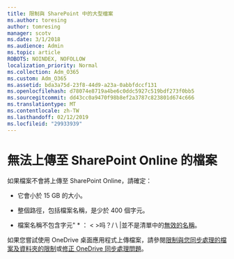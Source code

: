 ```yaml
---
title: 限制與 SharePoint 中的大型檔案
ms.author: toresing
author: tomresing
manager: scotv
ms.date: 3/1/2018
ms.audience: Admin
ms.topic: article
ROBOTS: NOINDEX, NOFOLLOW
localization_priority: Normal
ms.collection: Adm_O365
ms.custom: Adm_O365
ms.assetid: bda3a75d-23f8-44d9-a23a-0abbfdccf131
ms.openlocfilehash: d78074e8719a4be6c0ddc5927c519bdf273f0bb5
ms.sourcegitcommit: dd43cc0a9470f98b8ef2a3787c823801d674c666
ms.translationtype: MT
ms.contentlocale: zh-TW
ms.lasthandoff: 02/12/2019
ms.locfileid: "29933939"
---
```

# <a name="files-that-cant-be-uploaded-to-sharepoint-online"></a>無法上傳至 SharePoint Online 的檔案

如果檔案不會將上傳至 SharePoint Online，請確定：
  
- 它會小於 15 GB 的大小。
    
- 整個路徑，包括檔案名稱，是少於 400 個字元。
    
- 檔案名稱不包含字元" \* ： \< \>吗？/ \ |並不是清單中的[無效的名稱](https://go.microsoft.com/fwlink/?linkid=866430)。
    
如果您嘗試使用 OneDrive 桌面應用程式上傳檔案，請參閱[限制與您同步處理的檔案及資料夾的限制](http://go.microsoft.com/fwlink/p/?LinkID=717734)或[修正 OneDrive 同步處理問題](https://go.microsoft.com/fwlink/?linkid=866431)。
  

